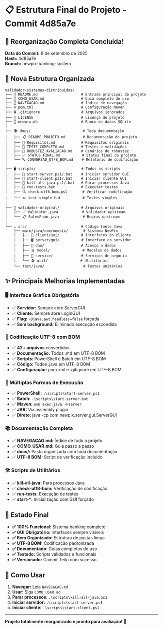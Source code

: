 ﻿# 📋 Estrutura Final do Projeto - Commit 4d85a7e

## 🎉 Reorganização Completa Concluída!

**Data do Commit:** 8 de setembro de 2025  
**Hash:** 4d85a7e  
**Branch:** newpix-banking-system

## 📁 Nova Estrutura Organizada

```
validador-sistemas-distribuidos/
├── 📄 README.md                    # Entrada principal do projeto
├── 📖 COMO_USAR.md                 # Guia completo de uso
├── 🧭 NAVEGACAO.md                 # Índice de navegação
├── ⚙️ pom.xml                      # Configuração Maven
├── 🔒 .gitignore                   # Arquivos ignorados
├── 📄 LICENSE                      # Licença do projeto
├── 💾 newpix.db                    # Banco de dados SQLite
│
├── 📚 docs/                        # Toda documentação
│   ├── 📋 README_PROJETO.md        # Documentação do projeto
│   ├── 📝 Requisitos.md            # Requisitos originais
│   ├── 🧪 TESTE_COMPLETO.md        # Testes e validações
│   ├── 💪 ROBUSTEZ_AVALIACAO.md    # Cenários de robustez
│   ├── ✅ STATUS_FINAL.md          # Status final do projeto
│   └── 🔤 CONVERSAO_UTF8_BOM.md    # Relatório de codificação
│
├── 🖥️ scripts/                     # Todos os scripts
│   ├── 🚀 start-server.ps1/.bat    # Iniciar servidor GUI
│   ├── 👤 start-client.ps1/.bat    # Iniciar cliente GUI
│   ├── 🛑 kill-all-java.ps1/.bat   # Parar processos Java
│   ├── 🧪 run-tests.bat            # Executar testes
│   ├── 🔍 check-utf8-bom.ps1       # Verificar codificação
│   └── 📊 test-simple.bat          # Testes simples
│
├── 📂 validador-original/          # Arquivos originais
│   ├── ✅ Validator.java           # Validador upstream
│   └── 📋 RulesEnum.java           # Regras upstream
│
└── ☕ src/                         # Código fonte Java
    ├── main/java/com/newpix/       # Sistema NewPix
    │   ├── 👤 client/gui/          # Interfaces do cliente
    │   ├── 🖥️ server/gui/          # Interface do servidor
    │   ├── 💾 dao/                 # Acesso a dados
    │   ├── 📊 model/               # Modelos de dados
    │   ├── 🔧 service/             # Serviços de negócio
    │   └── 🛠️ util/               # Utilitários
    └── test/java/                  # Testes unitários
```

## ✨ Principais Melhorias Implementadas

### 🖥️ Interface Gráfica Obrigatória
- ✅ **Servidor:** Sempre abre ServerGUI
- ✅ **Cliente:** Sempre abre LoginGUI  
- ✅ **Flag:** `-Djava.awt.headless=false` forçada
- ✅ **Sem background:** Eliminado execução escondida

### 📝 Codificação UTF-8 com BOM
- ✅ **42+ arquivos** convertidos
- ✅ **Documentação:** Todos .md em UTF-8 BOM
- ✅ **Scripts:** PowerShell e Batch em UTF-8 BOM
- ✅ **Código:** Todos .java em UTF-8 BOM
- ✅ **Configuração:** pom.xml e .gitignore em UTF-8 BOM

### 🚀 Múltiplas Formas de Execução
- ✅ **PowerShell:** `.\scripts\start-server.ps1`
- ✅ **Batch:** `.\scripts\start-server.bat`
- ✅ **Maven:** `mvn exec:java -Pserver`
- ✅ **JAR:** Via assembly plugin
- ✅ **Direto:** java -cp com.newpix.server.gui.ServerGUI

### 📚 Documentação Completa
- ✅ **NAVEGACAO.md:** Índice de todo o projeto
- ✅ **COMO_USAR.md:** Guia passo a passo
- ✅ **docs/:** Pasta organizada com toda documentação
- ✅ **UTF-8 BOM:** Script de verificação incluído

### 🛠️ Scripts de Utilitários
- ✅ **kill-all-java:** Para processos Java
- ✅ **check-utf8-bom:** Verificação de codificação
- ✅ **run-tests:** Execução de testes
- ✅ **start-*:** Inicialização com GUI forçado

## 🎯 Estado Final

- **✅ 100% Funcional:** Sistema banking completo
- **✅ GUI Obrigatório:** Interfaces sempre visíveis
- **✅ Bem Organizado:** Estrutura de pastas limpa
- **✅ UTF-8 BOM:** Codificação padronizada
- **✅ Documentado:** Guias completos de uso
- **✅ Testado:** Scripts validados e funcionais
- **✅ Versionado:** Commit feito com sucesso

## 🚀 Como Usar

1. **Navegar:** Leia `NAVEGACAO.md`
2. **Usar:** Siga `COMO_USAR.md`  
3. **Parar processos:** `.\scripts\kill-all-java.ps1`
4. **Iniciar servidor:** `.\scripts\start-server.ps1`
5. **Iniciar cliente:** `.\scripts\start-client.ps1`

---
**Projeto totalmente reorganizado e pronto para avaliação!** 🎉
